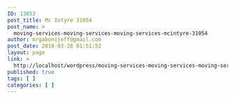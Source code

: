 ```yaml
---
ID: 13653
post_title: Mc Intyre 31054
post_name: >
  moving-services-moving-services-moving-services-mcintyre-31054
author: mrgabonijeff@gmail.com
post_date: 2018-03-28 01:51:52
layout: page
link: >
  http://localhost/wordpress/moving-services-moving-services-moving-services-mcintyre-31054/
published: true
tags: [ ]
categories: [ ]
---
```

